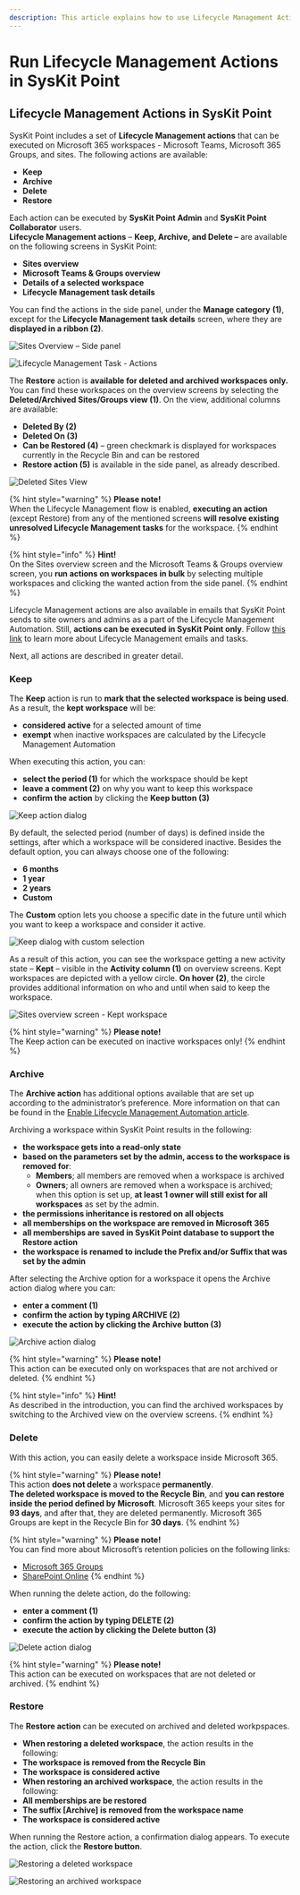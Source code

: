 ```yaml
---
description: This article explains how to use Lifecycle Management Actions in SysKit Point.
---
```


# Run Lifecycle Management Actions in SysKit Point

## Lifecycle Management Actions in SysKit Point

SysKit Point includes a set of **Lifecycle Management actions** that can be executed on Microsoft 365 workspaces - Microsoft Teams, Microsoft 365 Groups, and sites. The following actions are available:

* **Keep**
* **Archive**
* **Delete**
* **Restore**

Each action can be executed by **SysKit Point Admin** and **SysKit Point Collaborator** users.  
**Lifecycle Management actions** – **Keep, Archive, and Delete –** are available on the following screens in SysKit Point:

* **Sites overview**
* **Microsoft Teams & Groups overview**
* **Details of a selected workspace**
* **Lifecycle Management task details**

You can find the actions in the side panel, under the **Manage category** **\(1\)**, except for the **Lifecycle Management task details** screen, where they are **displayed in a ribbon \(2\)**.

![Sites Overview &#x2013; Side panel](../../.gitbook/assets/0%20%282%29.png)

![Lifecycle Management Task - Actions](../../.gitbook/assets/1.png)

The **Restore** action is **available for deleted and archived workspaces only.** You can find these workspaces on the overview screens by selecting the **Deleted/Archived Sites/Groups view \(1\)**. On the view, additional columns are available:

* **Deleted By \(2\)**
* **Deleted On \(3\)**
* **Can be Restored \(4\)** – green checkmark is displayed for workspaces currently in the Recycle Bin and can be restored
* **Restore action \(5\)** is available in the side panel, as already described.

![Deleted Sites View](../../.gitbook/assets/2%20%282%29.png)

{% hint style="warning" %}
**Please note!**  
When the Lifecycle Management flow is enabled, **executing an action** \(except Restore\) from any of the mentioned screens **will resolve existing unresolved Lifecycle Management tasks** for the workspace.
{% endhint %}

{% hint style="info" %}
**Hint!**  
On the Sites overview screen and the Microsoft Teams & Groups overview screen, you **run actions on workspaces in bulk** by selecting multiple workspaces and clicking the wanted action from the side panel.
{% endhint %}

Lifecycle Management actions are also available in emails that SysKit Point sends to site owners and admins as a part of the Lifecycle Management Automation. Still, **actions can be executed in SysKit Point only**. Follow [this link](../../point-collaborators/lifecycle-management.md) to learn more about Lifecycle Management emails and tasks.

Next, all actions are described in greater detail.

### Keep

The **Keep** action is run to **mark that the selected workspace is being used**. As a result, the **kept workspace** will be:

* **considered active** for a selected amount of time
* **exempt** when inactive workspaces are calculated by the Lifecycle Management Automation

When executing this action, you can:

* **select the period \(1\)** for which the workspace should be kept
* **leave a comment \(2\)** on why you want to keep this workspace
* **confirm the action** by clicking the **Keep button \(3\)**

![Keep action dialog](../../.gitbook/assets/3%20%282%29.png)

By default, the selected period \(number of days\) is defined inside the settings, after which a workspace will be considered inactive. Besides the default option, you can always choose one of the following:

* **6 months**
* **1 year**
* **2 years**
* **Custom**

The **Custom** option lets you choose a specific date in the future until which you want to keep a workspace and consider it active.

![Keep dialog with custom selection](../../.gitbook/assets/4%20%282%29.png)

As a result of this action, you can see the workspace getting a new activity state – **Kept** – visible in the **Activity column \(1\)** on overview screens. Kept workspaces are depicted with a yellow circle. **On hover \(2\)**, the circle provides additional information on who and until when said to keep the workspace.

![Sites overview screen - Kept workspace](../../.gitbook/assets/image.png)

{% hint style="warning" %}
**Please note!**  
The Keep action can be executed on inactive workspaces only!
{% endhint %}

### Archive

The **Archive action** has additional options available that are set up according to the administrator’s preference. More information on that can be found in the [Enable Lifecycle Management Automation article](enable-lifecycle-management.md).

Archiving a workspace within SysKit Point results in the following:
* **the workspace gets into a read-only state**
* **based on the parameters set by the admin, access to the workspace is removed for**:
   * **Members**; all members are removed when a workspace is archived
   * **Owners**; all owners are removed when a workspace is archived; when this option is set up, **at least 1 owner will still exist for all workspaces** as set by the admin.
* **the permissions inheritance is restored on all objects**
* **all memberships on the workspace are removed in Microsoft 365**
* **all memberships are saved in SysKit Point database to support the Restore action**
* **the workspace is renamed to include the Prefix and/or Suffix that was set by the admin**


After selecting the Archive option for a workspace it opens the Archive action dialog where you can:

* **enter a comment \(1\)**
* **confirm the action by typing ARCHIVE \(2\)**
* **execute the action by clicking the Archive button \(3\)**

![Archive action dialog](../../.gitbook/assets/6%20%282%29.png)

{% hint style="warning" %}
**Please note!**  
This action can be executed only on workspaces that are not archived or deleted.
{% endhint %}

{% hint style="info" %}
**Hint!**  
As described in the introduction, you can find the archived workspaces by switching to the Archived view on the overview screens.
{% endhint %}

### Delete

With this action, you can easily delete a workspace inside Microsoft 365.

{% hint style="warning" %}
**Please note!**  
This action **does not delete** a workspace **permanently**.  
**The deleted workspace is moved to the Recycle Bin**, and **you can restore inside the period defined by Microsoft**. Microsoft 365 keeps your sites for **93 days**, and after that, they are deleted permanently. Microsoft 365 Groups are kept in the Recycle Bin for **30 days**.
{% endhint %}

{% hint style="warning" %}
**Please note!**  
You can find more about Microsoft’s retention policies on the following links:

* [Microsoft 365 Groups](https://docs.microsoft.com/en-us/microsoft-365/admin/create-groups/restore-deleted-group?view=o365-worldwide)
* [SharePoint Online](https://support.microsoft.com/en-us/office/restore-items-in-the-recycle-bin-that-were-deleted-from-sharepoint-or-teams-6df466b6-55f2-4898-8d6e-c0dff851a0be?ui=en-us&rs=en-us&ad=us#ID0EAADAAA=Online)
{% endhint %}

When running the delete action, do the following:

* **enter a comment \(1\)**
* **confirm the action by typing DELETE \(2\)**
* **execute the action by clicking the Delete button \(3\)**

![Delete action dialog](../../.gitbook/assets/7.png)

{% hint style="warning" %}
**Please note!**  
This action can be executed on workspaces that are not deleted or archived.
{% endhint %}

### Restore

The **Restore action** can be executed on archived and deleted workpspaces.

* **When restoring a deleted workspace**, the action results in the following:
* **The workspace is removed from the Recycle Bin**
* **The workspace is considered active**
* **When restoring an archived workspace**, the action results in the following:
* **All memberships are be restored**
* **The suffix \[Archive\] is removed from the workspace name**
* **The workspace is considered active**

When running the Restore action, a confirmation dialog appears. To execute the action, click the **Restore button**.

![Restoring a deleted workspace](../../.gitbook/assets/8.png)

![Restoring an archived workspace](../../.gitbook/assets/image%20%281%29.png)

